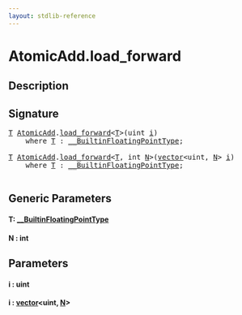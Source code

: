 ```yaml
---
layout: stdlib-reference
---
```


# AtomicAdd\.load\_forward

## Description





## Signature 

<pre>
<a href="load_forward.html#typeparam-T" class="code_type">T</a> <a href="index.html" class="code_type">AtomicAdd</a>.<a href="load_forward.html">load_forward</a>&lt;<a href="load_forward.html#typeparam-T" class="code_type">T</a>&gt;(<span class="code_keyword">uint</span> <a href="load_forward.html#decl-i" class="code_param">i</a>)
    <span class='code_keyword'>where</span> <a href="load_forward.html#typeparam-T" class="code_type">T</a> : <a href="../../interfaces/0_builtinfloatingpointtype-029hm/index.html" class="code_type">__BuiltinFloatingPointType</a>;

<a href="load_forward.html#typeparam-T" class="code_type">T</a> <a href="index.html" class="code_type">AtomicAdd</a>.<a href="load_forward.html">load_forward</a>&lt;<a href="load_forward.html#typeparam-T" class="code_type">T</a>, <span class="code_keyword">int</span> <a href="load_forward.html#decl-N" class="code_var">N</a>&gt;(<a href="../vector/index.html" class="code_type">vector</a>&lt;<span class="code_keyword">uint</span>, <a href="load_forward.html#decl-N" class="code_var">N</a>&gt; <a href="load_forward.html#decl-i" class="code_param">i</a>)
    <span class='code_keyword'>where</span> <a href="load_forward.html#typeparam-T" class="code_type">T</a> : <a href="../../interfaces/0_builtinfloatingpointtype-029hm/index.html" class="code_type">__BuiltinFloatingPointType</a>;

</pre>

## Generic Parameters

####  <a id="typeparam-T"></a>T: [\_\_BuiltinFloatingPointType](../../interfaces/0_builtinfloatingpointtype-029hm/index.html)
####  <a id="decl-N"></a>N  : int

## Parameters

####  <a id="decl-i"></a>i  : uint
####  <a id="decl-i"></a>i  : [vector](../vector/index.html)\<uint, [N](../vector/index.html#decl-N)\>

